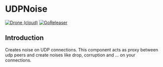 # UDPNoise
[![Drone (cloud)](https://img.shields.io/drone/build/elahe-dastan/UDPNoise.svg?style=flat-square)](https://cloud.drone.io/elahe-dastan/UDPNoise)
[![GoReleaser](https://img.shields.io/badge/powered%20by-goreleaser-green.svg?style=flat-square)](https://github.com/goreleaser)

## Introduction
Creates noise on UDP connections. This component acts as proxy between udp peers and create noises like drop, corruption and ... on your connections.
